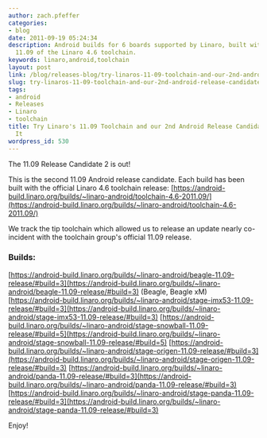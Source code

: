```yaml
---
author: zach.pfeffer
categories:
- blog
date: 2011-09-19 05:24:34
description: Android builds for 6 boards supported by Linaro, built with the official
  11.09 of the Linaro 4.6 toolchain.
keywords: linaro,android,toolchain
layout: post
link: /blog/releases-blog/try-linaros-11-09-toolchain-and-our-2nd-android-release-candidate-based-on-it/
slug: try-linaros-11-09-toolchain-and-our-2nd-android-release-candidate-based-on-it
tags:
- android
- Releases
- Linaro
- toolchain
title: Try Linaro's 11.09 Toolchain and our 2nd Android Release Candidate Based on
  It
wordpress_id: 530
---
```


The 11.09 Release Candidate 2 is out!

This is the second 11.09 Android release candidate. Each build has been built with the official Linaro 4.6 toolchain release: [https://android-build.linaro.org/builds/~linaro-android/toolchain-4.6-2011.09/](https://android-build.linaro.org/builds/~linaro-android/toolchain-4.6-2011.09/)

We track the tip toolchain which allowed us to release an update nearly co-incident with the toolchain group's official 11.09 release.

### Builds:


[https://android-build.linaro.org/builds/~linaro-android/beagle-11.09-release/#build=3](https://android-build.linaro.org/builds/~linaro-android/beagle-11.09-release/#build=3) (Beagle, Beagle xM)
[https://android-build.linaro.org/builds/~linaro-android/stage-imx53-11.09-release/#build=3](https://android-build.linaro.org/builds/~linaro-android/stage-imx53-11.09-release/#build=3)
[https://android-build.linaro.org/builds/~linaro-android/stage-snowball-11.09-release/#build=5](https://android-build.linaro.org/builds/~linaro-android/stage-snowball-11.09-release/#build=5)
[https://android-build.linaro.org/builds/~linaro-android/stage-origen-11.09-release/#build=3](https://android-build.linaro.org/builds/~linaro-android/stage-origen-11.09-release/#build=3)
[https://android-build.linaro.org/builds/~linaro-android/panda-11.09-release/#build=3](https://android-build.linaro.org/builds/~linaro-android/panda-11.09-release/#build=3)
[https://android-build.linaro.org/builds/~linaro-android/stage-panda-11.09-release/#build=3](https://android-build.linaro.org/builds/~linaro-android/stage-panda-11.09-release/#build=3)

Enjoy!